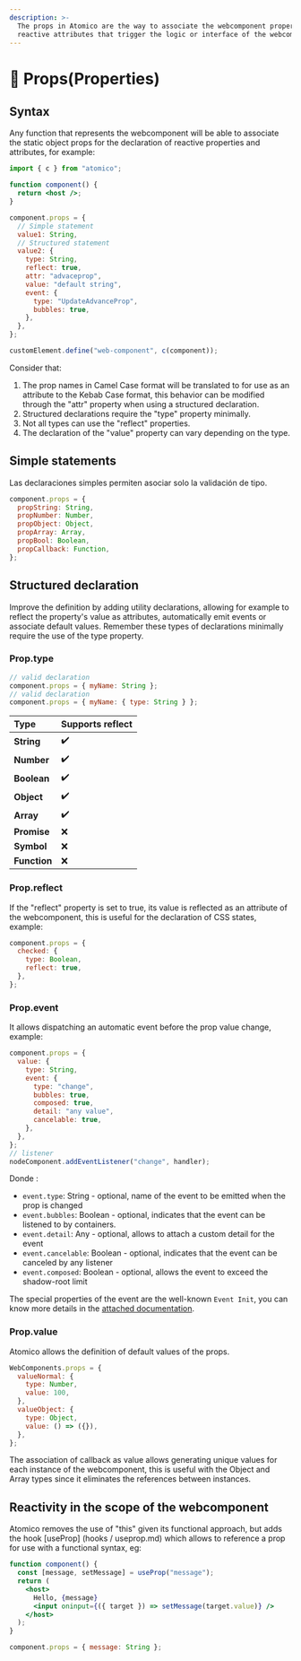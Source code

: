 ```yaml
---
description: >-
  The props in Atomico are the way to associate the webcomponent properties and
  reactive attributes that trigger the logic or interface of the webcomponent.
---
```


# 🧬 Props\(Properties\)

## Syntax

Any function that represents the webcomponent will be able to associate the static object props for the declaration of reactive properties and attributes, for example:

```jsx
import { c } from "atomico";

function component() {
  return <host />;
}

component.props = {
  // Simple statement
  value1: String,
  // Structured statement
  value2: {
    type: String,
    reflect: true,
    attr: "advaceprop",
    value: "default string",
    event: {
      type: "UpdateAdvanceProp",
      bubbles: true,
    },
  },
};

customElement.define("web-component", c(component));
```

Consider that:

1. The prop names in Camel Case format will be translated to for use as an attribute to the Kebab Case format, this behavior can be modified through the "attr" property when using a structured declaration.
2. Structured declarations require the "type" property minimally.
3. Not all types can use the "reflect" properties.
4. The declaration of the "value" property can vary depending on the type.

## Simple statements

Las declaraciones simples permiten asociar solo la validación de tipo.

```javascript
component.props = {
  propString: String,
  propNumber: Number,
  propObject: Object,
  propArray: Array,
  propBool: Boolean,
  propCallback: Function,
};
```

## Structured declaration

Improve the definition by adding utility declarations, allowing for example to reflect the property's value as attributes, automatically emit events or associate default values. Remember these types of declarations minimally require the use of the type property.

### Prop.type

```javascript
// valid declaration
component.props = { myName: String };
// valid declaration
component.props = { myName: { type: String } };
```

| Type | Supports reflect |
| :--- | :--- |
| **String** | ✔️ |
| **Number** | ✔️ |
| **Boolean** | ✔️ |
| **Object** | ✔️ |
| **Array** | ✔️ |
| **Promise** | ❌ |
| **Symbol** | ❌ |
| **Function** | ❌ |

### Prop.reflect

If the "reflect" property is set to true, its value is reflected as an attribute of the webcomponent, this is useful for the declaration of CSS states, example:

```jsx
component.props = {
  checked: {
    type: Boolean,
    reflect: true,
  },
};
```

### Prop.event

It allows dispatching an automatic event before the prop value change, example:

```javascript
component.props = {
  value: {
    type: String,
    event: {
      type: "change",
      bubbles: true,
      composed: true,
      detail: "any value",
      cancelable: true,
    },
  },
};
// listener
nodeComponent.addEventListener("change", handler);
```

Donde :

* `event.type`: String - optional, name of the event to be emitted when the prop is changed
* `event.bubbles`: Boolean - optional, indicates that the event can be listened to by containers.
* `event.detail`: Any - optional, allows to attach a custom detail for the event
* `event.cancelable`: Boolean - optional, indicates that the event can be canceled by any listener
* `event.composed`: Boolean - optional, allows the event to exceed the shadow-root limit

The special properties of the event are the well-known `Event Init`, you can know more details in the [attached documentation](https://developer.mozilla.org/en-US/docs/Web/API/Event/Event).

### Prop.value

Atomico allows the definition of default values of the props.

```javascript
WebComponents.props = {
  valueNormal: {
    type: Number,
    value: 100,
  },
  valueObject: {
    type: Object,
    value: () => ({}),
  },
};
```

The association of callback as value allows generating unique values for each instance of the webcomponent, this is useful with the Object and Array types since it eliminates the references between instances.

## Reactivity in the scope of the webcomponent

Atomico removes the use of "this" given its functional approach, but adds the hook \[useProp\] \(hooks / useprop.md\) which allows to reference a prop for use with a functional syntax, eg:

```jsx
function component() {
  const [message, setMessage] = useProp("message");
  return (
    <host>
      Hello, {message}
      <input oninput={({ target }) => setMessage(target.value)} />
    </host>
  );
}

component.props = { message: String };
```

